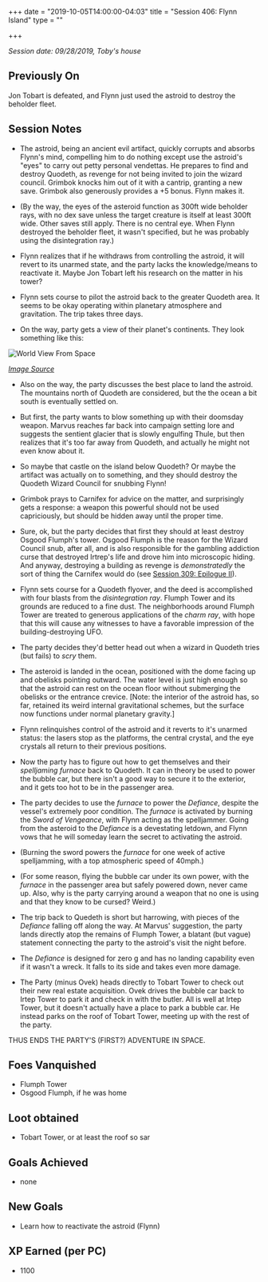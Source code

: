 +++
date = "2019-10-05T14:00:00-04:03"
title = "Session 406: Flynn Island"
type = ""

+++

_Session date: 09/28/2019, Toby's house_

<!--![Session 406 Map](/uploads/session_406_map.png)-->


## Previously On

Jon Tobart is defeated, and Flynn just used the astroid to destroy the beholder fleet.

<!--more-->

## Session Notes

* The astroid, being an ancient evil artifact, quickly corrupts and absorbs Flynn's mind, compelling him to do nothing except use the astroid's "eyes" to carry out petty personal vendettas. He prepares to find and destroy Quodeth, as revenge for not being invited to join the wizard council. Grimbok knocks him out of it with a cantrip, granting a new save. Grimbok also generously provides a +5 bonus. Flynn makes it.

* (By the way, the eyes of the asteroid function as 300ft wide beholder rays, with no dex save unless the target creature is itself at least 300ft wide. Other saves still apply. There is no central eye. When Flynn destroyed the beholder fleet, it wasn't specified, but he was probably using the disintegration ray.)

* Flynn realizes that if he withdraws from controlling the astroid, it will revert to its unarmed state, and the party lacks the knowledge/means to reactivate it. Maybe Jon Tobart left his research on the matter in his tower?

* Flynn sets course to pilot the astroid back to the greater Quodeth area. It seems to be okay operating within planetary atmosphere and gravitation. The trip takes three days.

* On the way, party gets a view of their planet's continents. They look something like this:

![World View From Space](/uploads/middle_jurassic_earth_by_kexitt_dcbvdat.jpg)

_[Image Source](https://www.deviantart.com/kexitt/art/Middle-Jurassic-Earth-745533461)_

* Also on the way, the party discusses the best place to land the astroid. The mountains north of Quodeth are considered, but the the ocean a bit south is eventually settled on.

* But first, the party wants to blow something up with their doomsday weapon. Marvus reaches far back into campaign setting lore and suggests the sentient glacier that is slowly engulfing Thule, but then realizes that it's too far away from Quodeth, and actually he might not even know about it.

* So maybe that castle on the island below Quodeth? Or maybe the artifact was actually on to something, and they should destroy the Quodeth Wizard Council for snubbing Flynn!

* Grimbok prays to Carnifex for advice on the matter, and surprisingly gets a response: a weapon this powerful should not be used capriciously, but should be hidden away until the proper time.

* Sure, ok, but the party decides that first they should at least destroy Osgood Flumph's tower. Osgood Flumph is the reason for the Wizard Council snub, after all, and is also responsible for the gambling addiction curse that destroyed Irtrep's life and drove him into microscopic hiding. And anyway, destroying a building as revenge is _demonstratedly_ the sort of thing the Carnifex would do (see [Session 309: Epilogue II](/2019/04/session-309-epilogue-ii/)).

* Flynn sets course for a Quodeth flyover, and the deed is accomplished with four blasts from the _disintegration ray_. Flumph Tower and its grounds are reduced to a fine dust. The neighborhoods around Flumph Tower are treated to generous applications of the _charm ray_, with hope that this will cause any witnesses to have a favorable impression of the building-destroying UFO.

* The party decides they'd better head out when a wizard in Quodeth tries (but fails) to _scry_ them.

* The asteroid is landed in the ocean, positioned with the dome facing up and obelisks pointing outward. The water level is just high enough so that the astroid can rest on the ocean floor without submerging the obelisks or the entrance crevice. [Note: the interior of the astroid has, so far, retained its weird internal gravitational schemes, but the surface now functions under normal planetary gravity.]

* Flynn relinquishes control of the astroid and it reverts to it's unarmed status: the lasers stop as the platforms, the central crystal, and the eye crystals all return to their previous positions.

* Now the party has to figure out how to get themselves and their _spelljaming furnace_ back to Quodeth. It can in theory be used to power the bubble car, but there isn't a good way to secure it to the exterior, and it gets too hot to be in the passenger area.

* The party decides to use the _furnace_ to power the _Defiance_, despite the vessel's  extremely poor condition. The _furnace_ is activated by burning the _Sword of Vengeance_, with Flynn acting as the spelljammer. Going from the asteroid to the _Defiance_ is a devestating letdown, and Flynn vows that he will someday learn the secret to activating the astroid.

* (Burning the sword powers the _furnace_ for one week of active spelljamming, with a top atmospheric speed of 40mph.)

* (For some reason, flying the bubble car under its own power, with the _furnace_ in the passenger area but safely powered down, never came up. Also, why is the party carrying around a weapon that no one is using and that they know to be cursed? Weird.)

* The trip back to Quedeth is short but harrowing, with pieces of the _Defiance_ falling off along the way. At Marvus' suggestion, the party lands directly atop the remains of Flumph Tower, a blatant (but vague) statement connecting the party to the astroid's visit the night before.

* The _Defiance_ is designed for zero g and has no landing capability even if it wasn't a wreck. It falls to its side and takes even more damage.

* The Party (minus Ovek) heads directly to Tobart Tower to check out their new real estate acquisition. Ovek drives the bubble car back to Irtep Tower to park it and check in with the butler. All is well at Irtep Tower, but it doesn't actually have a place to park a bubble car. He instead parks on the roof of Tobart Tower, meeting up with the rest of the party.

THUS ENDS THE PARTY'S (FIRST?) ADVENTURE IN SPACE.

## Foes Vanquished

* Flumph Tower
* Osgood Flumph, if he was home

## Loot obtained

* Tobart Tower, or at least the roof so sar

## Goals Achieved

* none 

## New Goals

* Learn how to reactivate the astroid (Flynn)

## XP Earned (per PC)

* 1100
